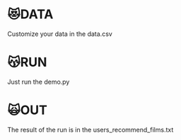 # :heart_eyes_cat:DATA
Customize your data in the data.csv
# :kissing_cat:RUN
Just run the demo.py
# :scream_cat:OUT
The result of the run is in the users_recommend_films.txt

